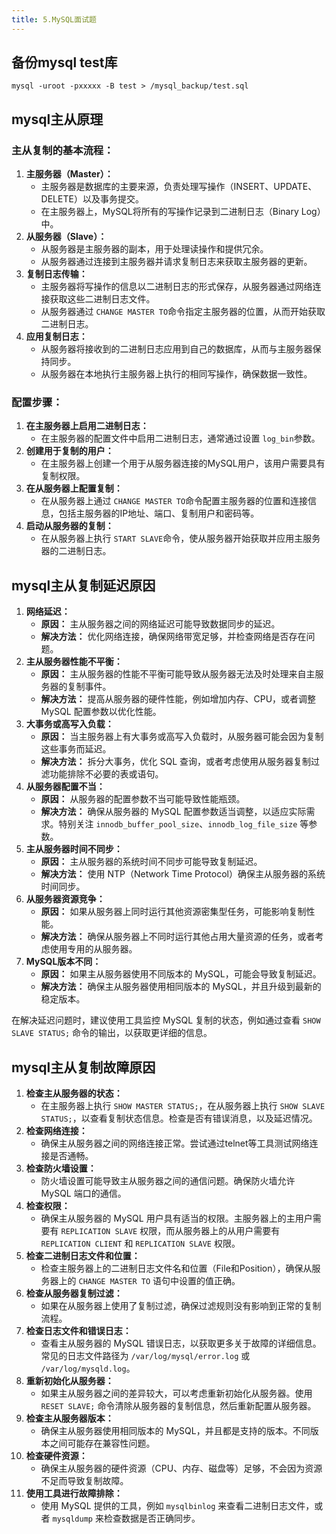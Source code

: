 ```yaml
---
title: 5.MySQL面试题
---
```

## 备份mysql test库

```
mysql -uroot -pxxxxx -B test > /mysql_backup/test.sql
```

## mysql主从原理

### 主从复制的基本流程：

1. **主服务器（Master）：**
   * 主服务器是数据库的主要来源，负责处理写操作（INSERT、UPDATE、DELETE）以及事务提交。
   * 在主服务器上，MySQL将所有的写操作记录到二进制日志（Binary Log）中。
2. **从服务器（Slave）：**
   * 从服务器是主服务器的副本，用于处理读操作和提供冗余。
   * 从服务器通过连接到主服务器并请求复制日志来获取主服务器的更新。
3. **复制日志传输：**
   * 主服务器将写操作的信息以二进制日志的形式保存，从服务器通过网络连接获取这些二进制日志文件。
   * 从服务器通过 `CHANGE MASTER TO`命令指定主服务器的位置，从而开始获取二进制日志。
4. **应用复制日志：**
   * 从服务器将接收到的二进制日志应用到自己的数据库，从而与主服务器保持同步。
   * 从服务器在本地执行主服务器上执行的相同写操作，确保数据一致性。

### 配置步骤：

1. **在主服务器上启用二进制日志：**
   * 在主服务器的配置文件中启用二进制日志，通常通过设置 `log_bin`参数。
2. **创建用于复制的用户：**
   * 在主服务器上创建一个用于从服务器连接的MySQL用户，该用户需要具有复制权限。
3. **在从服务器上配置复制：**
   * 在从服务器上通过 `CHANGE MASTER TO`命令配置主服务器的位置和连接信息，包括主服务器的IP地址、端口、复制用户和密码等。
4. **启动从服务器的复制：**
   * 在从服务器上执行 `START SLAVE`命令，使从服务器开始获取并应用主服务器的二进制日志。

## mysql主从复制延迟原因

1. **网络延迟：**
   * **原因：** 主从服务器之间的网络延迟可能导致数据同步的延迟。
   * **解决方法：** 优化网络连接，确保网络带宽足够，并检查网络是否存在问题。
2. **主从服务器性能不平衡：**
   * **原因：** 主从服务器的性能不平衡可能导致从服务器无法及时处理来自主服务器的复制事件。
   * **解决方法：** 提高从服务器的硬件性能，例如增加内存、CPU，或者调整 MySQL 配置参数以优化性能。
3. **大事务或高写入负载：**
   * **原因：** 当主服务器上有大事务或高写入负载时，从服务器可能会因为复制这些事务而延迟。
   * **解决方法：** 拆分大事务，优化 SQL 查询，或者考虑使用从服务器复制过滤功能排除不必要的表或语句。
4. **从服务器配置不当：**
   * **原因：** 从服务器的配置参数不当可能导致性能瓶颈。
   * **解决方法：** 确保从服务器的 MySQL 配置参数适当调整，以适应实际需求。特别关注 `innodb_buffer_pool_size`、`innodb_log_file_size` 等参数。
5. **主从服务器时间不同步：**
   * **原因：** 主从服务器的系统时间不同步可能导致复制延迟。
   * **解决方法：** 使用 NTP（Network Time Protocol）确保主从服务器的系统时间同步。
6. **从服务器资源竞争：**
   * **原因：** 如果从服务器上同时运行其他资源密集型任务，可能影响复制性能。
   * **解决方法：** 确保从服务器上不同时运行其他占用大量资源的任务，或者考虑使用专用的从服务器。
7. **MySQL版本不同：**
   * **原因：** 如果主从服务器使用不同版本的 MySQL，可能会导致复制延迟。
   * **解决方法：** 确保主从服务器使用相同版本的 MySQL，并且升级到最新的稳定版本。

在解决延迟问题时，建议使用工具监控 MySQL 复制的状态，例如通过查看 `SHOW SLAVE STATUS;` 命令的输出，以获取更详细的信息。

## mysql主从复制故障原因

1. **检查主从服务器的状态：**
   * 在主服务器上执行 `SHOW MASTER STATUS;`，在从服务器上执行 `SHOW SLAVE STATUS;`，以查看复制状态信息。检查是否有错误消息，以及延迟情况。
2. **检查网络连接：**
   * 确保主从服务器之间的网络连接正常。尝试通过telnet等工具测试网络连接是否通畅。
3. **检查防火墙设置：**
   * 防火墙设置可能导致主从服务器之间的通信问题。确保防火墙允许 MySQL 端口的通信。
4. **检查权限：**
   * 确保主从服务器的 MySQL 用户具有适当的权限。主服务器上的主用户需要有 `REPLICATION SLAVE` 权限，而从服务器上的从用户需要有 `REPLICATION CLIENT` 和 `REPLICATION SLAVE` 权限。
5. **检查二进制日志文件和位置：**
   * 检查主服务器上的二进制日志文件名和位置（File和Position），确保从服务器上的 `CHANGE MASTER TO` 语句中设置的值正确。
6. **检查从服务器复制过滤：**
   * 如果在从服务器上使用了复制过滤，确保过滤规则没有影响到正常的复制流程。
7. **检查日志文件和错误日志：**
   * 查看主从服务器的 MySQL 错误日志，以获取更多关于故障的详细信息。常见的日志文件路径为 `/var/log/mysql/error.log` 或 `/var/log/mysqld.log`。
8. **重新初始化从服务器：**
   * 如果主从服务器之间的差异较大，可以考虑重新初始化从服务器。使用 `RESET SLAVE;` 命令清除从服务器的复制信息，然后重新配置从服务器。
9. **检查主从服务器版本：**
   * 确保主从服务器使用相同版本的 MySQL，并且都是支持的版本。不同版本之间可能存在兼容性问题。
10. **检查硬件资源：**
    * 确保主从服务器的硬件资源（CPU、内存、磁盘等）足够，不会因为资源不足而导致复制故障。
11. **使用工具进行故障排除：**
    * 使用 MySQL 提供的工具，例如 `mysqlbinlog` 来查看二进制日志文件，或者 `mysqldump` 来检查数据是否正确同步。
